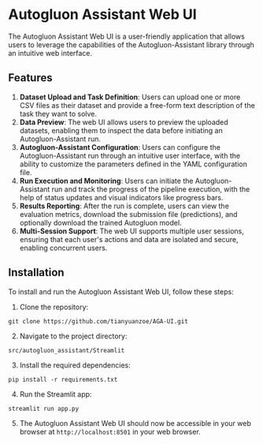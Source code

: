# Autogluon Assistant Web UI

The Autogluon Assistant Web UI is a user-friendly application that allows users to leverage the capabilities of the Autogluon-Assistant library through an intuitive web interface.

## Features

1. **Dataset Upload and Task Definition**: Users can upload one or more CSV files as their dataset and provide a free-form text description of the task they want to solve.
2. **Data Preview**: The web UI allows users to preview the uploaded datasets, enabling them to inspect the data before initiating an Autogluon-Assistant run.
3. **Autogluon-Assistant Configuration**: Users can configure the Autogluon-Assistant run through an intuitive user interface, with the ability to customize the parameters defined in the YAML configuration file.
4. **Run Execution and Monitoring**: Users can initiate the Autogluon-Assistant run and track the progress of the pipeline execution, with the help of status updates and visual indicators like progress bars.
5. **Results Reporting**: After the run is complete, users can view the evaluation metrics, download the submission file (predictions), and optionally download the trained Autogluon model.
6. **Multi-Session Support**: The web UI supports multiple user sessions, ensuring that each user's actions and data are isolated and secure, enabling concurrent users.

## Installation

To install and run the Autogluon Assistant Web UI, follow these steps:

1. Clone the repository:
````
git clone https://github.com/tianyuanzoe/AGA-UI.git
````
2. Navigate to the project directory:
````
src/autogluon_assistant/Streamlit
````
3. Install the required dependencies:
````
pip install -r requirements.txt
````
4. Run the Streamlit app:
````
streamlit run app.py
````
5. The Autogluon Assistant Web UI should now be accessible in your web browser at `http://localhost:8501` in your web browser.
